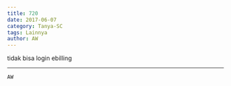 ```yaml
---
title: 720
date: 2017-06-07
category: Tanya-SC
tags: Lainnya
author: AW
---
```


tidak bisa login ebilling

---



`AW`
